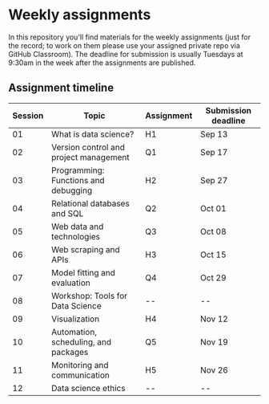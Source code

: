 # Weekly assignments

In this repository you'll find materials for the weekly assignments (just for the record; to work on them please use your assigned private repo via GitHub Classroom). The deadline for submission is usually Tuesdays at 9:30am in the week after the assignments are published.

## Assignment timeline

| Session | Topic | Assignment | Submission deadline |
|---------|-------|-----------|-----------|
| 01 | What is data science? | H1 | Sep 13  | 
| 02 | Version control and project management | Q1 | Sep 17 | 
| 03 | Programming: Functions and debugging | H2 | Sep 27  | 
| 04 | Relational databases and SQL | Q2 | Oct 01  | 
| 05 | Web data and technologies | Q3 | Oct 08  | 
| 06 | Web scraping and APIs | H3 | Oct 15 | 
| 07 | Model fitting and evaluation | Q4 | Oct 29 | 
| 08 | Workshop: Tools for Data Science | -- | --  | 
| 09 | Visualization | H4 | Nov 12  | 
| 10 | Automation, scheduling, and packages | Q5 | Nov 19 | 
| 11 | Monitoring and communication | H5 | Nov 26 | 
| 12 | Data science ethics | -- | --  | 



